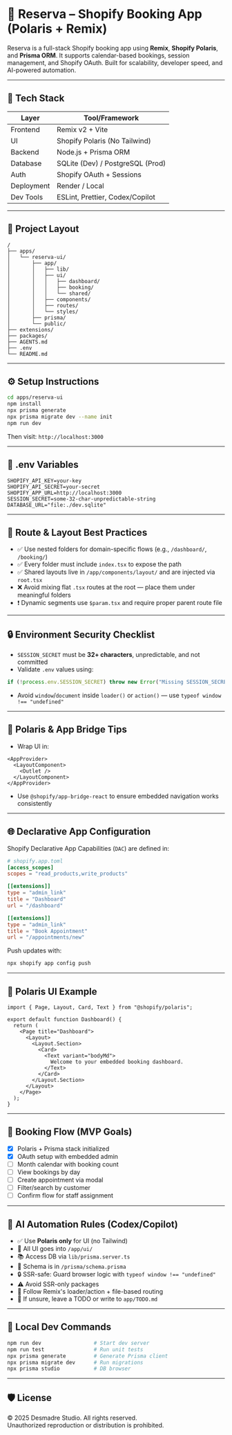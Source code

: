 # 🛀 Reserva – Shopify Booking App (Polaris + Remix)

Reserva is a full-stack Shopify booking app using **Remix**, **Shopify Polaris**, and **Prisma ORM**. It supports calendar-based bookings, session management, and Shopify OAuth. Built for scalability, developer speed, and AI-powered automation.

---

## 🧱 Tech Stack

| Layer        | Tool/Framework                   |
|--------------|----------------------------------|
| Frontend     | Remix v2 + Vite                  |
| UI           | Shopify Polaris (No Tailwind)    |
| Backend      | Node.js + Prisma ORM             |
| Database     | SQLite (Dev) / PostgreSQL (Prod) |
| Auth         | Shopify OAuth + Sessions         |
| Deployment   | Render / Local                   |
| Dev Tools    | ESLint, Prettier, Codex/Copilot  |

---

## 📂 Project Layout

```
/
├── apps/
│   └── reserva-ui/
│       ├── app/
│       │   ├── lib/
│       │   ├── ui/
│       │   │   ├── dashboard/
│       │   │   ├── booking/
│       │   │   └── shared/
│       │   ├── components/
│       │   ├── routes/
│       │   └── styles/
│       ├── prisma/
│       └── public/
├── extensions/
├── packages/
├── AGENTS.md
├── .env
└── README.md
```

---

## ⚙️ Setup Instructions

```bash
cd apps/reserva-ui
npm install
npx prisma generate
npx prisma migrate dev --name init
npm run dev
```

Then visit: `http://localhost:3000`

---

## 🔐 .env Variables

```env
SHOPIFY_API_KEY=your-key
SHOPIFY_API_SECRET=your-secret
SHOPIFY_APP_URL=http://localhost:3000
SESSION_SECRET=some-32-char-unpredictable-string
DATABASE_URL="file:./dev.sqlite"
```

---

## 📁 Route & Layout Best Practices

- ✅ Use nested folders for domain-specific flows (e.g., `/dashboard/`, `/booking/`)
- ✅ Every folder must include `index.tsx` to expose the path
- ✅ Shared layouts live in `/app/components/layout/` and are injected via `root.tsx`
- ❌ Avoid mixing flat `.tsx` routes at the root — place them under meaningful folders
- ❗ Dynamic segments use `$param.tsx` and require proper parent route file

---

## 🔒 Environment Security Checklist

- `SESSION_SECRET` must be **32+ characters**, unpredictable, and not committed
- Validate `.env` values using:

```ts
if (!process.env.SESSION_SECRET) throw new Error("Missing SESSION_SECRET");
```

- Avoid `window`/`document` inside `loader()` or `action()` — use `typeof window !== "undefined"`

---

## 🧩 Polaris & App Bridge Tips

- Wrap UI in:

```tsx
<AppProvider>
  <LayoutComponent>
    <Outlet />
  </LayoutComponent>
</AppProvider>
```

- Use `@shopify/app-bridge-react` to ensure embedded navigation works consistently

---

## 🌐 Declarative App Configuration

Shopify Declarative App Capabilities (`DAC`) are defined in:

```toml
# shopify.app.toml
[access_scopes]
scopes = "read_products,write_products"

[[extensions]]
type = "admin_link"
title = "Dashboard"
url = "/dashboard"

[[extensions]]
type = "admin_link"
title = "Book Appointment"
url = "/appointments/new"
```

Push updates with:

```bash
npx shopify app config push
```

---

## 💄 Polaris UI Example

```tsx
import { Page, Layout, Card, Text } from "@shopify/polaris";

export default function Dashboard() {
  return (
    <Page title="Dashboard">
      <Layout>
        <Layout.Section>
          <Card>
            <Text variant="bodyMd">
              Welcome to your embedded booking dashboard.
            </Text>
          </Card>
        </Layout.Section>
      </Layout>
    </Page>
  );
}
```

---

## 📅 Booking Flow (MVP Goals)

- [x] Polaris + Prisma stack initialized
- [x] OAuth setup with embedded admin
- [ ] Month calendar with booking count
- [ ] View bookings by day
- [ ] Create appointment via modal
- [ ] Filter/search by customer
- [ ] Confirm flow for staff assignment

---

## 🧠 AI Automation Rules (Codex/Copilot)

- ✅ Use **Polaris only** for UI (no Tailwind)
- 📁 All UI goes into `/app/ui/`
- 📚 Access DB via `lib/prisma.server.ts`
- 🔬 Schema is in `/prisma/schema.prisma`
- 🔒 SSR-safe: Guard browser logic with `typeof window !== "undefined"`
- ⚠️ Avoid SSR-only packages
- 🧩 Follow Remix's loader/action + file-based routing
- 📎 If unsure, leave a TODO or write to `app/TODO.md`

---

## 🧪 Local Dev Commands

```bash
npm run dev                 # Start dev server
npm run test                # Run unit tests
npx prisma generate         # Generate Prisma client
npx prisma migrate dev      # Run migrations
npx prisma studio           # DB browser
```

---

## 🛡 License

© 2025 Desmadre Studio. All rights reserved.  
Unauthorized reproduction or distribution is prohibited.